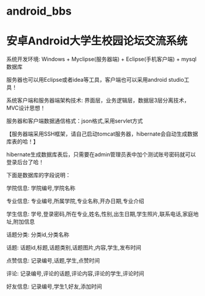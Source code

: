 # android_bbs
# 安卓Android大学生校园论坛交流系统

系统开发环境: Windows + Myclipse(服务器端) + Eclipse(手机客户端) + mysql数据库

服务器也可以用Eclipse或者idea等工具，客户端也可以采用android studio工具！

系统客户端和服务器端架构技术: 界面层，业务逻辑层，数据层3层分离技术，MVC设计思想！

服务器和客户端数据通信格式：json格式,采用servlet方式

【服务器端采用SSH框架，请自己启动tomcat服务器，hibernate会自动生成数据库表的哈！】

hibernate生成数据库表后，只需要在admin管理员表中加个测试账号密码就可以登录后台了哈！

下面是数据库的字段说明：

学院信息: 学院编号,学院名称

专业信息: 专业编号,所属学院,专业名称,开办日期,专业介绍

学生信息: 学号,登录密码,所在专业,姓名,性别,出生日期,学生照片,联系电话,家庭地址,附加信息

话题分类: 分类id,分类名称

话题: 话题id,标题,话题类别,话题图片,内容,学生,发布时间

点赞信息: 记录编号,话题,学生,点赞时间

评论: 记录编号,评论的话题,评论内容,评论的学生,评论时间

好友信息: 记录编号,学生1,好友,添加时间
